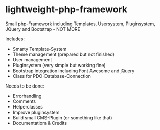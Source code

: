 lightweight-php-framework
=========================

Small php-Framework including Templates, Usersystem, Pluginsystem, JQuery and Bootstrap - NOT MORE

Includes:
* Smarty Template-System
* Theme management (prepared but not finished)
* User management
* Pluginsystem (very simple but working fine)
* Bootstrap integration including Font Awesome and jQuery
* Class for PDO-Database-Connection

Needs to be done:
* Errorhandling
* Comments
* Helperclasses
* Improve pluginsystem
* Build small CMS-Plugin (or something like that)
* Documentatiom & Credits

